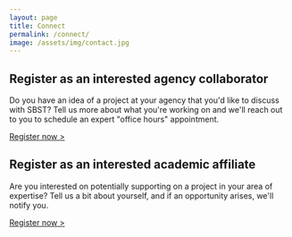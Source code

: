 ```yaml
---
layout: page
title: Connect
permalink: /connect/
image: /assets/img/contact.jpg
---
```


## Register as an interested agency collaborator

Do you have an idea of a project at your agency that you'd like to discuss with SBST? Tell us more about what you're working on and we'll reach out to you to schedule an expert "office hours" appointment.

[Register now >](https://docs.google.com/a/gsa.gov/forms/d/1Ho5LmjXDGwrxwnLE3MVIA7yNv9LdQmeKBcbSRHqK0AQ/viewform)

## Register as an interested academic affiliate

Are you interested on potentially supporting on a project in your area of expertise? Tell us a bit about yourself, and if an opportunity arises, we'll notify you.

[Register now >](https://docs.google.com/a/gsa.gov/forms/d/1Q-htQ4boVP4sSeAsgkejfQbS3opMMRXR0Er4s7hdsGg/viewform)
